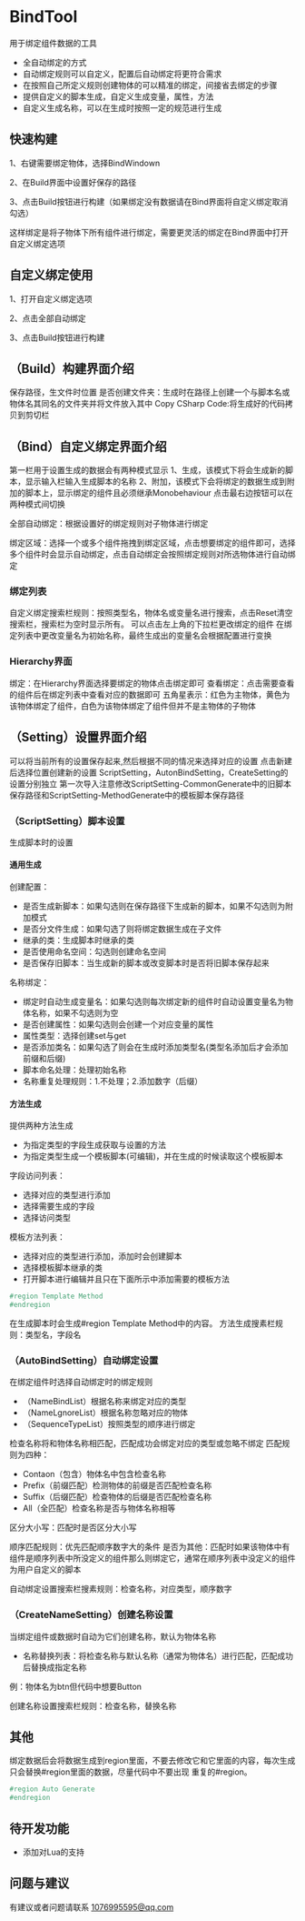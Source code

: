 # BindTool

用于绑定组件数据的工具

* 全自动绑定的方式
* 自动绑定规则可以自定义，配置后自动绑定将更符合需求
* 在按照自己所定义规则创建物体的可以精准的绑定，间接省去绑定的步骤
* 提供自定义的脚本生成，自定义生成变量，属性，方法
* 自定义生成名称，可以在生成时按照一定的规范进行生成

## 快速构建

1、右键需要绑定物体，选择BindWindown

2、在Build界面中设置好保存的路径

3、点击Build按钮进行构建（如果绑定没有数据请在Bind界面将自定义绑定取消勾选）

这样绑定是将子物体下所有组件进行绑定，需要更灵活的绑定在Bind界面中打开自定义绑定选项

## 自定义绑定使用

1、打开自定义绑定选项

2、点击全部自动绑定

3、点击Build按钮进行构建


## （Build）构建界面介绍

保存路径，生文件时位置
是否创建文件夹：生成时在路径上创建一个与脚本名或物体名其同名的文件夹并将文件放入其中
Copy CSharp Code:将生成好的代码拷贝到剪切栏

## （Bind）自定义绑定界面介绍

第一栏用于设置生成的数据会有两种模式显示
1、生成，该模式下将会生成新的脚本，显示输入栏输入生成脚本的名称
2、附加，该模式下会将绑定的数据生成到附加的脚本上，显示绑定的组件且必须继承Monobehaviour
点击最右边按钮可以在两种模式间切换

全部自动绑定：根据设置好的绑定规则对子物体进行绑定

绑定区域：选择一个或多个组件拖拽到绑定区域，点击想要绑定的组件即可，选择多个组件时会显示自动绑定，点击自动绑定会按照绑定规则对所选物体进行自动绑定

### 绑定列表

自定义绑定搜索栏规则：按照类型名，物体名或变量名进行搜索，点击Reset清空搜索栏，搜索栏为空时显示所有。
可以点击左上角的下拉栏更改绑定的组件
在绑定列表中更改变量名为初始名称，最终生成出的变量名会根据配置进行变换

### Hierarchy界面

绑定：在Hierarchy界面选择要绑定的物体点击绑定即可
查看绑定：点击需要查看的组件后在绑定列表中查看对应的数据即可
五角星表示：红色为主物体，黄色为该物体绑定了组件，白色为该物体绑定了组件但并不是主物体的子物体

## （Setting）设置界面介绍

可以将当前所有的设置保存起来,然后根据不同的情况来选择对应的设置
点击新建后选择位置创建新的设置
ScriptSetting，AutonBindSetting，CreateSetting的设置分别独立
第一次导入注意修改ScriptSetting-CommonGenerate中的旧脚本保存路径和ScriptSetting-MethodGenerate中的模板脚本保存路径

### （ScriptSetting）脚本设置
生成脚本时的设置
#### 通用生成

创建配置：

* 是否生成新脚本：如果勾选则在保存路径下生成新的脚本，如果不勾选则为附加模式
* 是否分文件生成：如果勾选了则将绑定数据生成在子文件
* 继承的类：生成脚本时继承的类
* 是否使用命名空间：勾选则创建命名空间
* 是否保存旧脚本：当生成新的脚本或改变脚本时是否将旧脚本保存起来

名称绑定：

* 绑定时自动生成变量名：如果勾选则每次绑定新的组件时自动设置变量名为物体名称，如果不勾选则为空
* 是否创建属性：如果勾选则会创建一个对应变量的属性
* 属性类型：选择创建set与get
* 是否添加类名：如果勾选了则会在生成时添加类型名(类型名添加后才会添加前缀和后缀)
* 脚本命名处理：处理初始名称
* 名称重复处理规则：1.不处理；2.添加数字（后缀）

#### 方法生成

提供两种方法生成

* 为指定类型的字段生成获取与设置的方法
* 为指定类型生成一个模板脚本(可编辑)，并在生成的时候读取这个模板脚本

字段访问列表：

* 选择对应的类型进行添加
* 选择需要生成的字段
* 选择访问类型

模板方法列表：

* 选择对应的类型进行添加，添加时会创建脚本
* 选择模板脚本继承的类
* 打开脚本进行编辑并且只在下面所示中添加需要的模板方法

```csharp
#region Template Method
#endregion
```

在生成脚本时会生成#region Template Method中的内容。
方法生成搜素栏规则：类型名，字段名

### （AutoBindSetting）自动绑定设置

在绑定组件时选择自动绑定时的绑定规则

* （NameBindList）根据名称来绑定对应的类型
* （NameLgnoreList）根据名称忽略对应的物体
* （SequenceTypeList）按照类型的顺序进行绑定

检查名称将和物体名称相匹配，匹配成功会绑定对应的类型或忽略不绑定
匹配规则为四种：
* Contaon（包含）物体名中包含检查名称
* Prefix（前缀匹配）检测物体的前缀是否匹配检查名称
* Suffix（后缀匹配）检查物体的后缀是否匹配检查名称
* All（全匹配）检查名称是否与物体名称相等

区分大小写：匹配时是否区分大小写

顺序匹配规则：优先匹配顺序数字大的条件
是否为其他：匹配时如果该物体中有组件是顺序列表中所没定义的组件那么则绑定它，通常在顺序列表中没定义的组件为用户自定义的脚本

自动绑定设置搜索栏搜素规则：检查名称，对应类型，顺序数字

### （CreateNameSetting）创建名称设置

当绑定组件或数据时自动为它们创建名称，默认为物体名称

* 名称替换列表：将检查名称与默认名称（通常为物体名）进行匹配，匹配成功后替换成指定名称

例：物体名为btn但代码中想要Button

创建名称设置搜索栏规则：检查名称，替换名称

## 其他

绑定数据后会将数据生成到region里面，不要去修改它和它里面的内容，每次生成只会替换#region里面的数据，尽量代码中不要出现
重复的#region。

```csharp
#region Auto Generate
#endregion
```

## 待开发功能

* 添加对Lua的支持

## 问题与建议

有建议或者问题请联系
1076995595@qq.com
